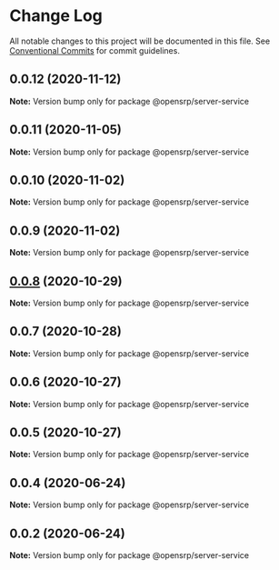# Change Log

All notable changes to this project will be documented in this file.
See [Conventional Commits](https://conventionalcommits.org) for commit guidelines.

## 0.0.12 (2020-11-12)

**Note:** Version bump only for package @opensrp/server-service

## 0.0.11 (2020-11-05)

**Note:** Version bump only for package @opensrp/server-service

## 0.0.10 (2020-11-02)

**Note:** Version bump only for package @opensrp/server-service

## 0.0.9 (2020-11-02)

**Note:** Version bump only for package @opensrp/server-service

## [0.0.8](https://github.com/OpenSRP/web/compare/@opensrp/server-service@0.0.7...@opensrp/server-service@0.0.8) (2020-10-29)

**Note:** Version bump only for package @opensrp/server-service

## 0.0.7 (2020-10-28)

**Note:** Version bump only for package @opensrp/server-service

## 0.0.6 (2020-10-27)

**Note:** Version bump only for package @opensrp/server-service

## 0.0.5 (2020-10-27)

**Note:** Version bump only for package @opensrp/server-service

## 0.0.4 (2020-06-24)

**Note:** Version bump only for package @opensrp/server-service

## 0.0.2 (2020-06-24)

**Note:** Version bump only for package @opensrp/server-service
